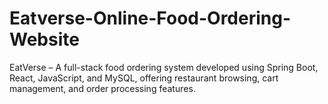 # Eatverse-Online-Food-Ordering-Website
EatVerse – A full-stack food ordering system developed using Spring Boot, React, JavaScript, and MySQL, offering restaurant browsing, cart management, and order processing features.
